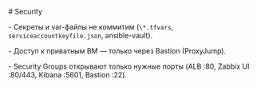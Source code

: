 \# Security



\- Секреты и var-файлы не коммитим (`\*.tfvars`, `serviceaccountkeyfile.json`, ansible-vault).

\- Доступ к приватным ВМ — только через Bastion (ProxyJump).

\- Security Groups открывают только нужные порты (ALB :80, Zabbix UI :80/443, Kibana :5601, Bastion :22).



